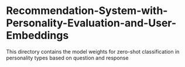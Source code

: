# Recommendation-System-with-Personality-Evaluation-and-User-Embeddings
This directory contains the model weights for zero-shot classification in personality types based on question and response